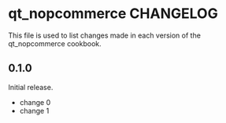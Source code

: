 # qt_nopcommerce CHANGELOG

This file is used to list changes made in each version of the qt_nopcommerce cookbook.

## 0.1.0

Initial release.

- change 0
- change 1
